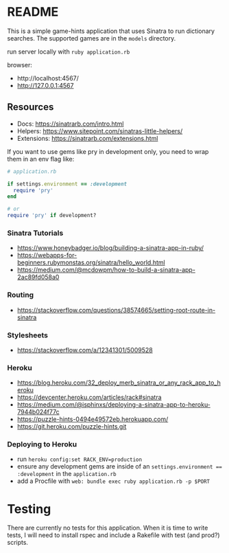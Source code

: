 # README
This is a simple game-hints application that uses Sinatra to run dictionary searches. The supported games are in the `models` directory.

run server locally with
`ruby application.rb`

browser:
* http://localhost:4567/
* http://127.0.0.1:4567


## Resources
* Docs: https://sinatrarb.com/intro.html
* Helpers: https://www.sitepoint.com/sinatras-little-helpers/
* Extensions: https://sinatrarb.com/extensions.html

If you want to use gems like pry in development only, you need to wrap them in an env flag like:
```ruby
# application.rb

if settings.environment == :development
  require 'pry'
end

# or
require 'pry' if development?
```

### Sinatra Tutorials
* https://www.honeybadger.io/blog/building-a-sinatra-app-in-ruby/
* https://webapps-for-beginners.rubymonstas.org/sinatra/hello_world.html
* https://medium.com/@mcdowpm/how-to-build-a-sinatra-app-2ac89fd058a0

### Routing
* https://stackoverflow.com/questions/38574665/setting-root-route-in-sinatra

### Stylesheets
* https://stackoverflow.com/a/12341301/5009528

### Heroku
* https://blog.heroku.com/32_deploy_merb_sinatra_or_any_rack_app_to_heroku
* https://devcenter.heroku.com/articles/rack#sinatra
* https://medium.com/@isphinxs/deploying-a-sinatra-app-to-heroku-7944b024f77c
* https://puzzle-hints-0494e49572eb.herokuapp.com/
* https://git.heroku.com/puzzle-hints.git

### Deploying to Heroku
* run `heroku config:set RACK_ENV=production`
* ensure any development gems are inside of an `settings.environment == :development` in the `application.rb`
* add a Procfile with `web: bundle exec ruby application.rb -p $PORT`

# Testing
There are currently no tests for this application. When it is time to write tests, I will need to install rspec and include a Rakefile with test (and prod?) scripts.
